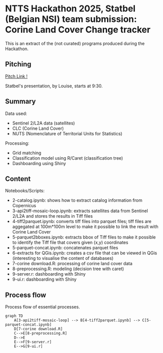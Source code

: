 # NTTS Hackathon 2025, Statbel (Belgian NSI) team submission: Corine Land Cover Change tracker

This is an extract of the (not curated) programs produced during the Hackathon. 

## Pitching

[Pitch Link !](https://webcast.ec.europa.eu/ntts-2025-conference-mans-2025-03-10)

Statbel's presentation, by Louise, starts at 9:30. 

## Summary

Data used:
- Sentinel 2/L2A data (satellites)
- CLC (Corine Land Cover)
- NUTS (Nomenclature of Territorial Units for Statistics)

Processing:
- Grid matching
- Classification model using R/Caret (classification tree)
- Dashboarding using Shiny


## Content

Notebooks/Scripts:
- 2-catalog.ipynb: shows how to extract catalog information from Copernicus
- 3-api2tiff-mosaic-loop.ipynb: extracts satellites data from Sentinel 2/L2A and stores the results in Tiff files
- 4-tiff2parquet.ipynb: converts tiff files into parquet files; tiff files are aggegated at 100m*100m level to make it possible to link the result with Corine Land Cover
- 5-parquet2bboxes.ipynb: extracts bbox of Tiff files to make it possible to identify the Tiff file that covers given (x,y) coordinates
- 5-parquet-concat.ipynb: concatenates parquet files
- 6-extracts for QGis.ipynb: creates a csv file that can be viewed in QGis (interesting to visualise the content of databases)
- 7-corine download.R: processing of corine land cover data
- 8-preprocessing.R: modeling (decision tree with caret)
- 9-server.r: dashboarding with Shiny
- 9-ui.r: dashboarding with Shiny

## Process flow

Process flow of essential processes.

```mermaid
graph TD
    A[3-api2tiff-mosaic-loop] --> B[4-tiff2parquet.ipynb] --> C[5-parquet-concat.ipynb]
    D[7-corine download.R]
    C-->E[8-preprocessing.R]
    D-->E
    E-->F[9-server.r]
    E-->G[9-ui.r]
```
